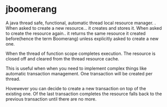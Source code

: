 # jboomerang
A java thread safe, functional, automatic thread local resource manager. 
.
When asked to create a new resource... it creates and stores it. When asked to create the resource again.. it returns the same resource it created before(hence the term Boomerang) unless explicitly asked to create a new one.


When the thread of function scope completes execution. The resource is closed off and cleared from the thread resource cache.


This is useful when when you need to implement complex things like automatic transaction management. One transaction will be created per thread. 

Hovewever you can decide to create a new transaction on top of the existing one. Of the last transaction completes the resource falls back to the previous transaction until there are no more.


